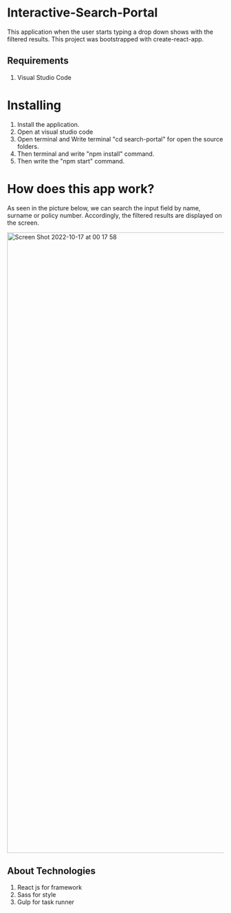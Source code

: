 # Interactive-Search-Portal

This application when the user starts typing a drop down shows with the filtered results.
This project was bootstrapped with create-react-app. 

## Requirements 

1. Visual Studio Code

# Installing

1. Install the application.
2. Open at visual studio code
3. Open terminal and Write terminal "cd search-portal" for open the source folders.
4. Then terminal and write "npm install" command.
5. Then write the "npm start" command.

# How does this app work?

As seen in the picture below, we can search the input field by name, surname or policy number. 
Accordingly, the filtered results are displayed on the screen.


<img width="1440" alt="Screen Shot 2022-10-17 at 00 17 58" src="https://user-images.githubusercontent.com/64587314/196058967-482570d9-3b57-4f2f-844d-a93f02acb7a9.png">


## About Technologies

1. React js for framework
2. Sass for style 
3. Gulp for task runner
